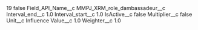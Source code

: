 <?xml version="1.0" encoding="UTF-8"?>
<CustomMetadata xmlns="http://soap.sforce.com/2006/04/metadata" xmlns:xsi="http://www.w3.org/2001/XMLSchema-instance" xmlns:xsd="http://www.w3.org/2001/XMLSchema">
    <label>19</label>
    <protected>false</protected>
    <values>
        <field>Field_API_Name__c</field>
        <value xsi:type="xsd:string">MMPJ_XRM_role_dambassadeur__c</value>
    </values>
    <values>
        <field>Interval_end__c</field>
        <value xsi:type="xsd:double">1.0</value>
    </values>
    <values>
        <field>Interval_start__c</field>
        <value xsi:type="xsd:double">1.0</value>
    </values>
    <values>
        <field>IsActive__c</field>
        <value xsi:type="xsd:boolean">false</value>
    </values>
    <values>
        <field>Multiplier__c</field>
        <value xsi:type="xsd:boolean">false</value>
    </values>
    <values>
        <field>Unit__c</field>
        <value xsi:type="xsd:string">Influence</value>
    </values>
    <values>
        <field>Value__c</field>
        <value xsi:type="xsd:double">1.0</value>
    </values>
    <values>
        <field>Weighter__c</field>
        <value xsi:type="xsd:double">1.0</value>
    </values>
</CustomMetadata>
